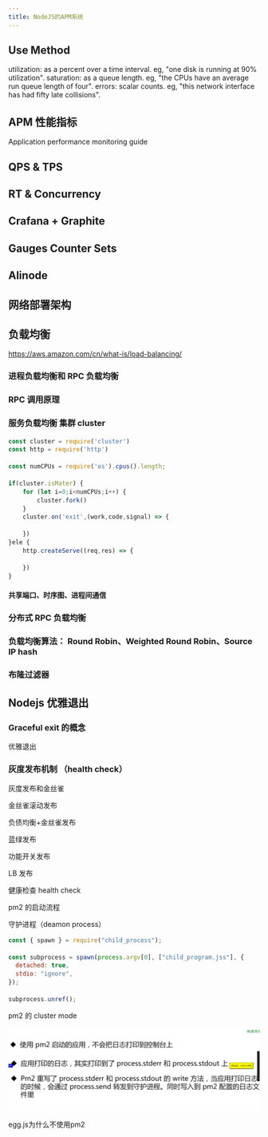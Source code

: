 ```yaml
---
title: NodeJS的APM系统
---
```


## Use Method

utilization: as a percent over a time interval. eg, "one disk is running at 90% utilization".
saturation: as a queue length. eg, "the CPUs have an average run queue length of four".
errors: scalar counts. eg, "this network interface has had fifty late collisions".

## APM 性能指标

Application performance monitoring guide

## QPS & TPS

## RT & Concurrency

## Crafana + Graphite

## Gauges Counter Sets

## Alinode

## 网络部署架构

## 负载均衡

https://aws.amazon.com/cn/what-is/load-balancing/

### 进程负载均衡和 RPC 负载均衡

### RPC 调用原理

### 服务负载均衡 集群 cluster

```js
const cluster = require('cluster')
const http = require('http')

const numCPUs = require('os').cpus().length;

if(cluster.isMater) {
    for (let i=0;i<numCPUs;i++) {
        cluster.fork()
    }
    cluster.on('exit',(work,code,signal) => {

    })
}ele {
    http.createServe((req,res) => {

    })
}

```

#### 共享端口、时序图、进程间通信

### 分布式 RPC 负载均衡

### 负载均衡算法： Round Robin、Weighted Round Robin、Source IP hash

### 布隆过滤器

## Nodejs 优雅退出

### Graceful exit 的概念

优雅退出

### 灰度发布机制 （health check）

灰度发布和金丝雀

金丝雀滚动发布

负债均衡+金丝雀发布

蓝绿发布

功能开关发布

LB 发布

健康检查 health check

pm2 的启动流程

守护进程（deamon process）

```js
const { spawn } = require("child_process");

const subprocess = spawn(process.argv[0], ["child_program.jss"], {
  detached: true,
  stdio: "ignore",
});

subprocess.unref();
```

pm2 的 cluster mode

![](20230618191644.png)

egg.js为什么不使用pm2

